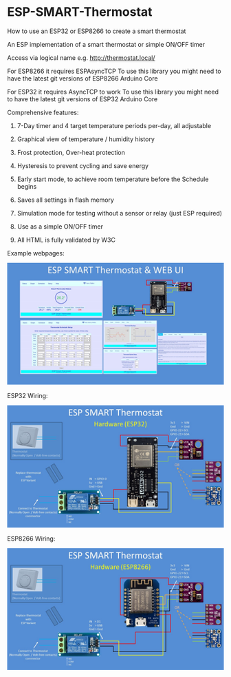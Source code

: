 # ESP-SMART-Thermostat
How to use an ESP32 or ESP8266 to create a smart thermostat

An ESP implementation of a smart thermostat or simple ON/OFF timer

Access via logical name e.g. http://thermostat.local/

For ESP8266 it requires ESPAsyncTCP To use this library you might need to have the latest git versions of ESP8266 Arduino Core

For ESP32 it requires AsyncTCP to work To use this library you might need to have the latest git versions of ESP32 Arduino Core

Comprehensive features:
1. 7-Day timer and 4 target temperature periods per-day, all adjustable

2. Graphical view of temperature / humidity history 

3. Frost protection, Over-heat protection

4. Hysteresis to prevent cycling and save energy

5. Early start mode, to achieve room temperature before the Schedule begins

6. Saves all settings in flash memory

7. Simulation mode for testing without a sensor or relay (just ESP required)

8. Use as a simple ON/OFF timer

9. All HTML is fully validated by W3C

Example webpages:

![alt_text, width="200"](/Slide1.JPG)

ESP32 Wiring:

![alt_text, width="200"](/Slide6.JPG)

ESP8266 Wiring:

![alt_text, width="200"](/Slide7.JPG)




